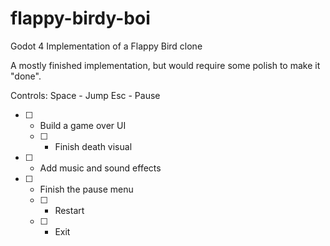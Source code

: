 # flappy-birdy-boi
Godot 4 Implementation of a Flappy Bird clone

A mostly finished implementation, but would require some polish to make it "done".

Controls:
Space - Jump
Esc - Pause

- [ ] - Build a game over UI
  - [ ] - Finish death visual
- [ ] - Add music and sound effects
- [ ] - Finish the pause menu
  - [ ] - Restart
  - [ ] - Exit

